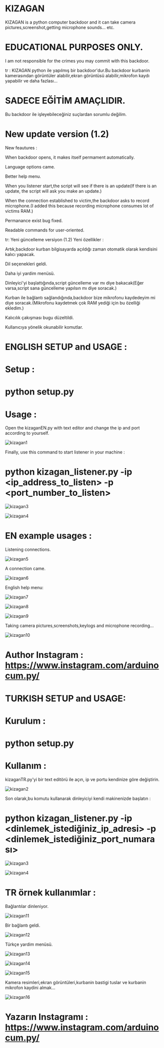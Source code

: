 # KIZAGAN
KIZAGAN is a python computer backdoor and it can take camera pictures,screenshot,getting microphone sounds... etc.

# EDUCATIONAL PURPOSES ONLY.

I am not responsible for the crimes you may commit with this backdoor.


tr : KIZAGAN python ile yapılmış bir backdoor'dur.Bu backdoor kurbanin kamerasından görüntüler alabilir,ekran görüntüsü alabilir,mikrofon kaydı yapabilir ve daha fazlası...

# SADECE EĞİTİM AMAÇLIDIR.

Bu backdoor ile işleyebileceğiniz suçlardan sorumlu değilim.

# New update version (1.2)
New feautures :

When backdoor opens, it makes itself permament automatically.

Language options came.

Better help menu.

When you listener start,the script will see if there is an update(If there is an update, the script will ask you make an update.)

When the connection established to victim,the backdoor asks to record microphone.(I added this because recording microphone consumes lot of victims RAM.)

Permanance exist bug fixed.

Readable commands for user-oriented.


tr: Yeni güncelleme versiyon (1.2)
Yeni özellikler :

Artık,backdoor kurban bilgisayarda açıldığı zaman otomatik olarak kendisini kalıcı yapacak.

Dil seçenekleri geldi.

Daha iyi yardim menüsü.

Dinleyici'yi başlattığında,script güncelleme var mı diye bakacak(Eğer varsa,script sana güncelleme yapılsın mı diye soracak.)

Kurban ile bağlantı sağlandığında,backdoor bize mikrofonu kaydedeyim mi diye soracak.(Mikrofonu kaydetmek çok RAM yediği için bu özelliği ekledim.)

Kalıcılık çakışması bugu düzeltildi.

Kullanıcıya yönelik okunabilir komutlar.


# ENGLISH SETUP and USAGE :


# Setup : 


# python setup.py


# Usage : 

Open the kizaganEN.py with text editor and change the ip and port according to yourself.

![kizagan1](https://user-images.githubusercontent.com/68844502/177414314-8fa96e2d-60a9-4777-80a4-5303d713266a.PNG)


Finally, use this command to start listener in your machine :

# python kizagan_listener.py -ip <ip_address_to_listen> -p <port_number_to_listen>

![kizagan3](https://user-images.githubusercontent.com/68844502/177311607-d7a61438-3e76-40bf-8663-1f09e2039aee.PNG)

![kizagan4](https://user-images.githubusercontent.com/68844502/177312014-30db5b8b-db14-4177-bf39-c102e6a88d76.PNG)



# EN example usages :

Listening connections.

![kizagan5](https://user-images.githubusercontent.com/68844502/177312224-02e6f87d-d837-4f1b-b123-1e069fb9176e.PNG)

A connection came.

![kizagan6](https://user-images.githubusercontent.com/68844502/177312225-16a19f54-6f81-4f90-bb25-f9eb9ec1541a.PNG)

English help menu:

![kizagan7](https://user-images.githubusercontent.com/68844502/177312228-807d54c8-d2e0-4559-b670-cadaa8a2a942.PNG)

![kizagan8](https://user-images.githubusercontent.com/68844502/177312229-59de9db9-59a2-4930-b5b1-423ed011053c.PNG)

![kizagan9](https://user-images.githubusercontent.com/68844502/177312230-6a4e6804-7c9c-4b20-9283-db87240bd36c.PNG)

Taking camera pictures,screenshots,keylogs and microphone recording...

![kizagan10](https://user-images.githubusercontent.com/68844502/177312217-cfda9dd7-5965-4735-b98f-f2602b18477f.PNG)

# Author Instagram : https://www.instagram.com/arduinocum.py/

# TURKISH SETUP and USAGE:

# Kurulum : 


# python setup.py


# Kullanım :

kizaganTR.py'yi bir text editörü ile açın, ip ve portu kendinize göre değiştirin.

![kizagan2](https://user-images.githubusercontent.com/68844502/177414347-bcdeda6b-be3a-4bd7-88a2-bbcb799f1329.PNG)


Son olarak,bu komutu kullanarak dinleyiciyi kendi makinenizde başlatın :

# python kizagan_listener.py -ip <dinlemek_istediğiniz_ip_adresi> -p <dinlemek_istediğiniz_port_numarası>

![kizagan3](https://user-images.githubusercontent.com/68844502/177311743-274c9445-a8f8-4a61-9117-707205012435.PNG)

![kizagan4](https://user-images.githubusercontent.com/68844502/177312087-d96896ea-197d-404d-921b-d878b7d55985.PNG)



# TR örnek kullanımlar : 

Bağlantılar dinleniyor.

![kizagan11](https://user-images.githubusercontent.com/68844502/177312667-d116c2fd-176a-4fbe-b01f-57e8c5d1fa2d.PNG)

Bir bağlantı geldi.

![kizagan12](https://user-images.githubusercontent.com/68844502/177312670-07032d9f-85c7-4b08-a3e3-ff0b6df970b7.PNG)

Türkçe yardim menüsü.

![kizagan13](https://user-images.githubusercontent.com/68844502/177312672-c4addcbc-cad7-4d77-b8d5-0b6f052f6a8d.PNG)

![kizagan14](https://user-images.githubusercontent.com/68844502/177312675-27bb1307-80d3-481c-9c38-159e1cb8944c.PNG)

![kizagan15](https://user-images.githubusercontent.com/68844502/177312680-55e49a94-f0b1-46b2-a395-4021945dde0c.PNG)

Kamera resimleri,ekran görüntüleri,kurbanin bastigi tuslar ve kurbanin mikrofon kaydini almak...

![kizagan16](https://user-images.githubusercontent.com/68844502/177312682-52f4a3a3-6d9d-4f52-ab08-f5cc6559fbf3.PNG)

# Yazarın Instagramı : https://www.instagram.com/arduinocum.py/
